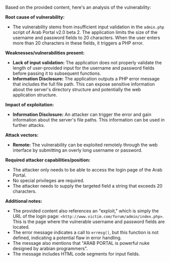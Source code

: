 Based on the provided content, here's an analysis of the vulnerability:

**Root cause of vulnerability:**

*   The vulnerability stems from insufficient input validation in the `admin.php` script of Arab Portal v2.0 beta 2. The application limits the size of the username and password fields to 20 characters. When the user enters more than 20 characters in these fields, it triggers a PHP error.

**Weaknesses/vulnerabilities present:**

*   **Lack of input validation:** The application does not properly validate the length of user-provided input for the username and password fields before passing it to subsequent functions.
*   **Information Disclosure:** The application outputs a PHP error message that includes the full file path. This can expose sensitive information about the server's directory structure and potentially the web application structure.

**Impact of exploitation:**

*   **Information Disclosure:** An attacker can trigger the error and gain information about the server's file paths. This information can be used in further attacks.

**Attack vectors:**

*   **Remote:** The vulnerability can be exploited remotely through the web interface by submitting an overly long username or password.

**Required attacker capabilities/position:**

*   The attacker only needs to be able to access the login page of the Arab Portal.
*   No special privileges are required.
*   The attacker needs to supply the targeted field a string that exceeds 20 characters.

**Additional notes:**

*   The provided content also references an "exploit," which is simply the URL of the login page: `<http://www.victim.com/forum/admin/index.php>`. This is the page where the vulnerable username and password fields are located.
*   The error message indicates a call to `errmsg()`, but this function is not defined, indicating a potential flaw in error handling.
*  The message also mentions that "ARAB PORTAL is powerful nuke designed by arabian programmers".
*  The message includes  HTML code segments for input fields.